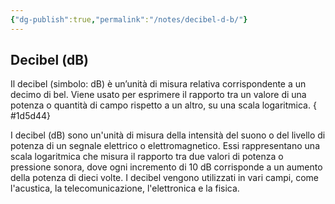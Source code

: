 ```yaml
---
{"dg-publish":true,"permalink":"/notes/decibel-d-b/"}
---
```


## Decibel (dB)

Il decibel (simbolo: dB) è un’unità di misura relativa corrispondente a un decimo di bel. Viene usato per esprimere il rapporto tra un valore di una potenza o quantità di campo rispetto a un altro, su una scala logaritmica. 
{ #1d5d44}


I decibel (dB) sono un'unità di misura della intensità del suono o del livello di potenza di un segnale elettrico o elettromagnetico. Essi rappresentano una scala logaritmica che misura il rapporto tra due valori di potenza o pressione sonora, dove ogni incremento di 10 dB corrisponde a un aumento della potenza di dieci volte. I decibel vengono utilizzati in vari campi, come l'acustica, la telecomunicazione, l'elettronica e la fisica.